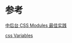 

# 参考
[中后台 CSS Modules 最佳实践](https://mp.weixin.qq.com/s/qUiiUkKOyW-QnBz1WEOTwQ)

[css Variables](https://developer.mozilla.org/zh-CN/docs/Web/CSS/--*)